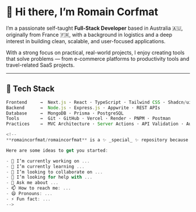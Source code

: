 
# 👋 Hi there, I’m Romain Corfmat

I’m a passionate self-taught **Full-Stack Developer** based in Australia 🇦🇺, originally from France 🇫🇷, with a background in logistics and a deep interest in building clean, scalable, and user-focused applications.

With a strong focus on practical, real-world projects, I enjoy creating tools that solve problems — from e-commerce platforms to productivity tools and travel-related SaaS projects.

---

## 🧰 Tech Stack

```ts
Frontend     →  Next.js · React · TypeScript · Tailwind CSS · Shadcn/ui  
Backend      →  Node.js · Express.js · Appwrite · REST APIs  
Database     →  MongoDB · Prisma · PostgreSQL  
Tools        →  Git · GitHub · Vercel · Render · PNPM · Postman  
Practices    →  MVC Architecture · Server Actions · API Validation · Authentication

<!--
**romaincorfmat/romaincorfmat** is a ✨ _special_ ✨ repository because its `README.md` (this file) appears on your GitHub profile.

Here are some ideas to get you started:

- 🔭 I’m currently working on ...
- 🌱 I’m currently learning ...
- 👯 I’m looking to collaborate on ...
- 🤔 I’m looking for help with ...
- 💬 Ask me about ...
- 📫 How to reach me: ...
- 😄 Pronouns: ...
- ⚡ Fun fact: ...
-->
